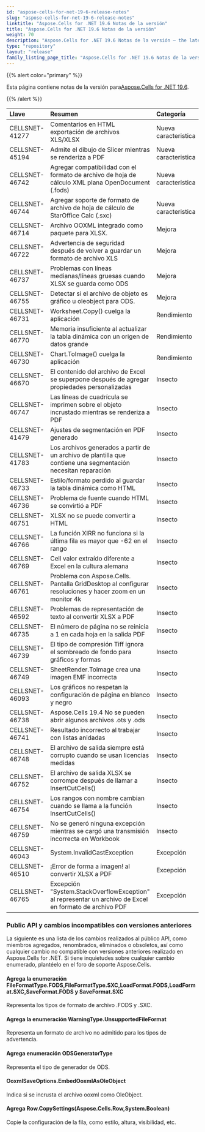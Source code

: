```yaml
---
id: "aspose-cells-for-net-19-6-release-notes"
slug: "aspose-cells-for-net-19-6-release-notes"
linktitle: "Aspose.Cells for .NET 19.6 Notas de la versión"
title: "Aspose.Cells for .NET 19.6 Notas de la versión"
weight: 70
description: "Aspose.Cells for .NET 19.6 Notas de la versión – the latest updates and fixes."
type: "repository"
layout: "release"
family_listing_page_title: "Aspose.Cells for .NET 19.6 Notas de la versión"
---
```

{{% alert color="primary" %}} 

 Esta página contiene notas de la versión para[Aspose.Cells for .NET 19.6](https://www.nuget.org/packages/Aspose.Cells/19.6.0).

{{% /alert %}} 

|**Llave**|**Resumen**|**Categoría**|
|:- |:- |:- |
|CELLSNET-41277|Comentarios en HTML exportación de archivos XLS/XLSX|Nueva caracteristica|
|CELLSNET-45194|Admite el dibujo de Slicer mientras se renderiza a PDF|Nueva caracteristica|
|CELLSNET-46742|Agregar compatibilidad con el formato de archivo de hoja de cálculo XML plana OpenDocument (.fods)|Nueva caracteristica|
|CELLSNET-46744|Agregar soporte de formato de archivo de hoja de cálculo de StarOffice Calc (.sxc)|Nueva caracteristica|
|CELLSNET-46714|Archivo OOXML integrado como paquete para XLSX.|Mejora|
|CELLSNET-46722|Advertencia de seguridad después de volver a guardar un formato de archivo XLS|Mejora|
|CELLSNET-46737|Problemas con líneas medianas/líneas gruesas cuando XLSX se guarda como ODS|Mejora|
|CELLSNET-46755|Detectar si el archivo de objeto es gráfico u oleobject para ODS.|Mejora|
|CELLSNET-46731|Worksheet.Copy() cuelga la aplicación|Rendimiento|
|CELLSNET-46770|Memoria insuficiente al actualizar la tabla dinámica con un origen de datos grande|Rendimiento|
|CELLSNET-46730|Chart.ToImage() cuelga la aplicación|Rendimiento|
|CELLSNET-46670|El contenido del archivo de Excel se superpone después de agregar propiedades personalizadas|Insecto|
|CELLSNET-46747|Las líneas de cuadrícula se imprimen sobre el objeto incrustado mientras se renderiza a PDF|Insecto|
|CELLSNET-41479|Ajustes de segmentación en PDF generado|Insecto|
|CELLSNET-41783|Los archivos generados a partir de un archivo de plantilla que contiene una segmentación necesitan reparación|Insecto|
|CELLSNET-46733|Estilo/formato perdido al guardar la tabla dinámica como HTML|Insecto|
|CELLSNET-46736|Problema de fuente cuando HTML se convirtió a PDF|Insecto|
|CELLSNET-46751|XLSX no se puede convertir a HTML|Insecto|
|CELLSNET-46766|La función XIRR no funciona si la última fila es mayor que -62 en el rango|Insecto|
|CELLSNET-46769|Cell valor extraído diferente a Excel en la cultura alemana|Insecto|
|CELLSNET-46761|Problema con Aspose.Cells. Pantalla GridDesktop al configurar resoluciones y hacer zoom en un monitor 4k|Insecto|
|CELLSNET-46592|Problemas de representación de texto al convertir XLSX a PDF|Insecto|
|CELLSNET-46735|El número de página no se reinicia a 1 en cada hoja en la salida PDF|Insecto|
|CELLSNET-46739|El tipo de compresión Tiff ignora el sombreado de fondo para gráficos y formas|Insecto|
|CELLSNET-46749|SheetRender.ToImage crea una imagen EMF incorrecta|Insecto|
|CELLSNET-46093|Los gráficos no respetan la configuración de página en blanco y negro|Insecto|
|CELLSNET-46738|Aspose.Cells 19.4 No se pueden abrir algunos archivos .ots y .ods|Insecto|
|CELLSNET-46741|Resultado incorrecto al trabajar con listas anidadas|Insecto|
|CELLSNET-46748|El archivo de salida siempre está corrupto cuando se usan licencias medidas|Insecto|
|CELLSNET-46752|El archivo de salida XLSX se corrompe después de llamar a InsertCutCells()|Insecto|
|CELLSNET-46754|Los rangos con nombre cambian cuando se llama a la función InsertCutCells()|Insecto|
|CELLSNET-46759|No se generó ninguna excepción mientras se cargó una transmisión incorrecta en Workbook|Insecto|
|CELLSNET-46043|System.InvalidCastException|Excepción|
|CELLSNET-46510|¡Error de forma a imagen! al convertir XLSX a PDF|Excepción|
|CELLSNET-46765|Excepción "System.StackOverflowException" al representar un archivo de Excel en formato de archivo PDF|Excepción|
### **Public API y cambios incompatibles con versiones anteriores**
La siguiente es una lista de los cambios realizados al público API, como miembros agregados, renombrados, eliminados o obsoletos, así como cualquier cambio no compatible con versiones anteriores realizado en Aspose.Cells for .NET. Si tiene inquietudes sobre cualquier cambio enumerado, plantéelo en el foro de soporte Aspose.Cells.
#### **Agrega la enumeración FileFormatType.FODS,FileFormatType.SXC,LoadFormat.FODS,LoadFormat.SXC,SaveFormat.FODS y SaveFormat.SXC**
Representa los tipos de formato de archivo .FODS y .SXC.
#### **Agrega la enumeración WarningType.UnsupportedFileFormat**
Representa un formato de archivo no admitido para los tipos de advertencia.
#### **Agrega enumeración ODSGeneratorType**
Representa el tipo de generador de ODS.
#### **OoxmlSaveOptions.EmbedOoxmlAsOleObject**
Indica si se incrusta el archivo ooxml como OleObject.
#### **Agrega Row.CopySettings(Aspose.Cells.Row,System.Boolean)**
Copie la configuración de la fila, como estilo, altura, visibilidad, etc.
